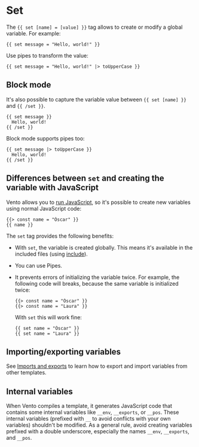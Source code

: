 # Set

The `{{ set [name] = [value] }}` tag allows to create or modify a global
variable. For example:

```vto
{{ set message = "Hello, world!" }}
```

Use pipes to transform the value:

```vto
{{ set message = "Hello, world!" |> toUpperCase }}
```

## Block mode

It's also possible to capture the variable value between `{{ set [name] }}` and
`{{ /set }}`.

```vto
{{ set message }}
  Hello, world!
{{ /set }}
```

Block mode supports pipes too:

```vto
{{ set message |> toUpperCase }}
  Hello, world!
{{ /set }}
```

## Differences between `set` and creating the variable with JavaScript

Vento allows you to [run JavaScript](./11.javascript.md), so it's possible to
create new variables using normal JavaScript code:

```vto
{{> const name = "Óscar" }}
{{ name }}
```

The `set` tag provides the following benefits:

- With `set`, the variable is created globally. This means it's available in the
  included files (using [include](./6.include.md)).
- You can use Pipes.
- It prevents errors of initializing the variable twice. For example, the
  following code will breaks, because the same variable is initialized twice:

  ```vto
  {{> const name = "Óscar" }}
  {{> const name = "Laura" }}
  ```

  With `set` this will work fine:

  ```vto
  {{ set name = "Óscar" }}
  {{ set name = "Laura" }}
  ```

## Importing/exporting variables

See [Imports and exports](./10.import-export.md) to learn how to export and import
variables from other templates.

## Internal variables

When Vento compiles a template, it generates JavaScript code that contains some internal variables like `__env`, `__exports`, or `__pos`. These internal variables (prefixed with `__` to avoid conflicts with your own variables) shouldn't be modified. As a general rule, avoid creating variables prefixed with a double underscore, especially the names `__env`, `__exports`, and `__pos`.